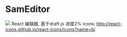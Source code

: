 <!--
 * @Description: 
 * @Author: acsamson
 * @Date: 2021-07-09 00:57:02
 * @LastEditTime: 2021-07-09 02:40:25
 * @LastEditors: acsamson@foxmail.com
 * @FilePath: /SamEditor/README.md
-->
# SamEditor
![](https://raw.githubusercontent.com/acsamson/files/main/img/sameditor.png)
React 编辑器, 基于draft.js
进度2%
icons: http://react-icons.github.io/react-icons/icons?name=bi
